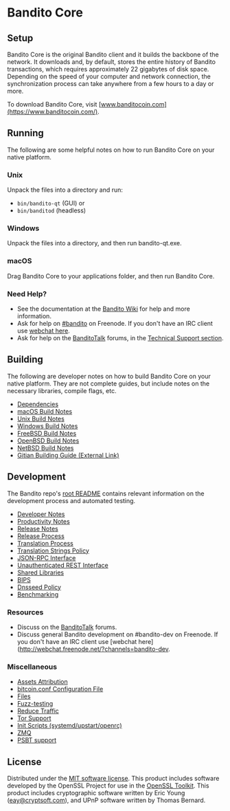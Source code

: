 Bandito Core
=============

Setup
---------------------
Bandito Core is the original Bandito client and it builds the backbone of the network. It downloads and, by default, stores the entire history of Bandito transactions, which requires approximately 22 gigabytes of disk space. Depending on the speed of your computer and network connection, the synchronization process can take anywhere from a few hours to a day or more.

To download Bandito Core, visit [www.banditocoin.com](https://www.banditocoin.com/).

Running
---------------------
The following are some helpful notes on how to run Bandito Core on your native platform.

### Unix

Unpack the files into a directory and run:

- `bin/bandito-qt` (GUI) or
- `bin/banditod` (headless)

### Windows

Unpack the files into a directory, and then run bandito-qt.exe.

### macOS

Drag Bandito Core to your applications folder, and then run Bandito Core.

### Need Help?

* See the documentation at the [Bandito Wiki](https://bandito.info/)
for help and more information.
* Ask for help on [#bandito](http://webchat.freenode.net?channels=bandito) on Freenode. If you don't have an IRC client use [webchat here](http://webchat.freenode.net?channels=bandito).
* Ask for help on the [BanditoTalk](https://banditotalk.io/) forums, in the [Technical Support section](https://banditotalk.io/c/technical-support).

Building
---------------------
The following are developer notes on how to build Bandito Core on your native platform. They are not complete guides, but include notes on the necessary libraries, compile flags, etc.

- [Dependencies](dependencies.md)
- [macOS Build Notes](build-osx.md)
- [Unix Build Notes](build-unix.md)
- [Windows Build Notes](build-windows.md)
- [FreeBSD Build Notes](build-freebsd.md)
- [OpenBSD Build Notes](build-openbsd.md)
- [NetBSD Build Notes](build-netbsd.md)
- [Gitian Building Guide (External Link)](https://github.com/bitcoin-core/docs/blob/master/gitian-building.md)

Development
---------------------
The Bandito repo's [root README](/README.md) contains relevant information on the development process and automated testing.

- [Developer Notes](developer-notes.md)
- [Productivity Notes](productivity.md)
- [Release Notes](release-notes.md)
- [Release Process](release-process.md)
- [Translation Process](translation_process.md)
- [Translation Strings Policy](translation_strings_policy.md)
- [JSON-RPC Interface](JSON-RPC-interface.md)
- [Unauthenticated REST Interface](REST-interface.md)
- [Shared Libraries](shared-libraries.md)
- [BIPS](bips.md)
- [Dnsseed Policy](dnsseed-policy.md)
- [Benchmarking](benchmarking.md)

### Resources
* Discuss on the [BanditoTalk](https://banditotalk.io/) forums.
* Discuss general Bandito development on #bandito-dev on Freenode. If you don't have an IRC client use [webchat here](http://webchat.freenode.net/?channels=bandito-dev.

### Miscellaneous
- [Assets Attribution](assets-attribution.md)
- [bitcoin.conf Configuration File](bitcoin-conf.md)
- [Files](files.md)
- [Fuzz-testing](fuzzing.md)
- [Reduce Traffic](reduce-traffic.md)
- [Tor Support](tor.md)
- [Init Scripts (systemd/upstart/openrc)](init.md)
- [ZMQ](zmq.md)
- [PSBT support](psbt.md)

License
---------------------
Distributed under the [MIT software license](/COPYING).
This product includes software developed by the OpenSSL Project for use in the [OpenSSL Toolkit](https://www.openssl.org/). This product includes
cryptographic software written by Eric Young ([eay@cryptsoft.com](mailto:eay@cryptsoft.com)), and UPnP software written by Thomas Bernard.
